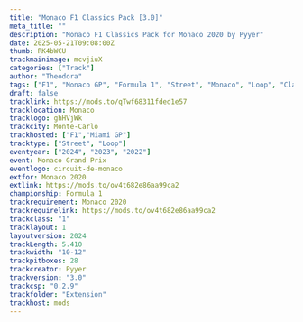 ```yaml
---
title: "Monaco F1 Classics Pack [3.0]"
meta_title: ""
description: "Monaco F1 Classics Pack for Monaco 2020 by Pyyer"
date: 2025-05-21T09:08:00Z
thumb: RK4bWCU
trackmainimage: mcvjiuX
categories: ["Track"]
author: "Theodora"
tags: ["F1", "Monaco GP", "Formula 1", "Street", "Monaco", "Loop", "Classics", "Pyyer"]
draft: false
tracklink: https://mods.to/qTwf68311fded1e57
tracklocation: Monaco
tracklogo: ghHVjWk
trackcity: Monte-Carlo
trackhosted: ["F1","Miami GP"]
tracktype: ["Street", "Loop"]
eventyear: ["2024", "2023", "2022"]
event: Monaco Grand Prix
eventlogo: circuit-de-monaco
extfor: Monaco 2020
extlink: https://mods.to/ov4t682e86aa99ca2
championship: Formula 1
trackrequirement: Monaco 2020
trackrequirelink: https://mods.to/ov4t682e86aa99ca2
trackclass: "1" 
tracklayout: 1
layoutversion: 2024
trackLength: 5.410
trackwidth: "10-12"
trackpitboxes: 28
trackcreator: Pyyer
trackversion: "3.0"
trackcsp: "0.2.9"
trackfolder: "Extension"
trackhost: mods
---
```

